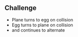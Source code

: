 ## Challenge

- Plane turns to egg on collision
- Egg turns to plane on collision
- and continues to alternate